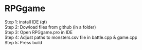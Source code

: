 # RPGgame <br/>

Step 1: install IDE (qt) <br/>
Step 2: Dowload files from github (in a folder) <br/>
Step 3: Open RPGgame.pro in IDE <br/>
Step 4: Adjust paths to monsters.csv file in battle.cpp & game.cpp <br/>
Step 5: Press build
